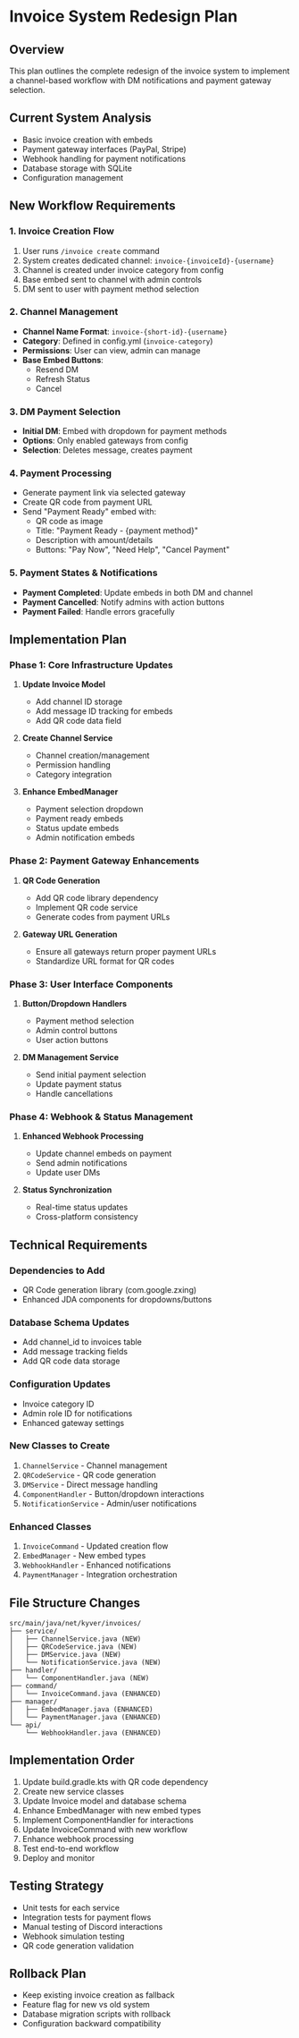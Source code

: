 # Invoice System Redesign Plan

## Overview
This plan outlines the complete redesign of the invoice system to implement a channel-based workflow with DM notifications and payment gateway selection.

## Current System Analysis
- Basic invoice creation with embeds
- Payment gateway interfaces (PayPal, Stripe) 
- Webhook handling for payment notifications
- Database storage with SQLite
- Configuration management

## New Workflow Requirements

### 1. Invoice Creation Flow
1. User runs `/invoice create` command
2. System creates dedicated channel: `invoice-{invoiceId}-{username}`
3. Channel is created under invoice category from config
4. Base embed sent to channel with admin controls
5. DM sent to user with payment method selection

### 2. Channel Management
- **Channel Name Format**: `invoice-{short-id}-{username}`
- **Category**: Defined in config.yml (`invoice-category`)
- **Permissions**: User can view, admin can manage
- **Base Embed Buttons**:
  - Resend DM
  - Refresh Status  
  - Cancel

### 3. DM Payment Selection
- **Initial DM**: Embed with dropdown for payment methods
- **Options**: Only enabled gateways from config
- **Selection**: Deletes message, creates payment

### 4. Payment Processing
- Generate payment link via selected gateway
- Create QR code from payment URL
- Send "Payment Ready" embed with:
  - QR code as image
  - Title: "Payment Ready - {payment method}"
  - Description with amount/details
  - Buttons: "Pay Now", "Need Help", "Cancel Payment"

### 5. Payment States & Notifications
- **Payment Completed**: Update embeds in both DM and channel
- **Payment Cancelled**: Notify admins with action buttons
- **Payment Failed**: Handle errors gracefully

## Implementation Plan

### Phase 1: Core Infrastructure Updates
1. **Update Invoice Model**
   - Add channel ID storage
   - Add message ID tracking for embeds
   - Add QR code data field

2. **Create Channel Service**
   - Channel creation/management
   - Permission handling
   - Category integration

3. **Enhance EmbedManager**
   - Payment selection dropdown
   - Payment ready embeds
   - Status update embeds
   - Admin notification embeds

### Phase 2: Payment Gateway Enhancements
1. **QR Code Generation**
   - Add QR code library dependency
   - Implement QR code service
   - Generate codes from payment URLs

2. **Gateway URL Generation**
   - Ensure all gateways return proper payment URLs
   - Standardize URL format for QR codes

### Phase 3: User Interface Components
1. **Button/Dropdown Handlers**
   - Payment method selection
   - Admin control buttons
   - User action buttons

2. **DM Management Service**
   - Send initial payment selection
   - Update payment status
   - Handle cancellations

### Phase 4: Webhook & Status Management
1. **Enhanced Webhook Processing**
   - Update channel embeds on payment
   - Send admin notifications
   - Update user DMs

2. **Status Synchronization**
   - Real-time status updates
   - Cross-platform consistency

## Technical Requirements

### Dependencies to Add
- QR Code generation library (com.google.zxing)
- Enhanced JDA components for dropdowns/buttons

### Database Schema Updates
- Add channel_id to invoices table
- Add message tracking fields
- Add QR code data storage

### Configuration Updates
- Invoice category ID
- Admin role ID for notifications
- Enhanced gateway settings

### New Classes to Create
1. `ChannelService` - Channel management
2. `QRCodeService` - QR code generation
3. `DMService` - Direct message handling
4. `ComponentHandler` - Button/dropdown interactions
5. `NotificationService` - Admin/user notifications

### Enhanced Classes
1. `InvoiceCommand` - Updated creation flow
2. `EmbedManager` - New embed types
3. `WebhookHandler` - Enhanced notifications
4. `PaymentManager` - Integration orchestration

## File Structure Changes
```
src/main/java/net/kyver/invoices/
├── service/
│   ├── ChannelService.java (NEW)
│   ├── QRCodeService.java (NEW)
│   ├── DMService.java (NEW)
│   └── NotificationService.java (NEW)
├── handler/
│   └── ComponentHandler.java (NEW)
├── command/
│   └── InvoiceCommand.java (ENHANCED)
├── manager/
│   ├── EmbedManager.java (ENHANCED)
│   └── PaymentManager.java (ENHANCED)
└── api/
    └── WebhookHandler.java (ENHANCED)
```

## Implementation Order
1. Update build.gradle.kts with QR code dependency
2. Create new service classes
3. Update Invoice model and database schema
4. Enhance EmbedManager with new embed types
5. Implement ComponentHandler for interactions
6. Update InvoiceCommand with new workflow
7. Enhance webhook processing
8. Test end-to-end workflow
9. Deploy and monitor

## Testing Strategy
- Unit tests for each service
- Integration tests for payment flows
- Manual testing of Discord interactions
- Webhook simulation testing
- QR code generation validation

## Rollback Plan
- Keep existing invoice creation as fallback
- Feature flag for new vs old system
- Database migration scripts with rollback
- Configuration backward compatibility
